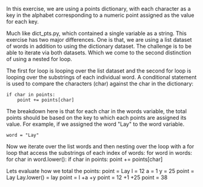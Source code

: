 In this exercise, we are using a points dictionary, with each character as a key in the alphabet corresponding to a numeric point assigned as the value for each key. 

Much like dict_pts.py, which contained a single variable as a string. This exercise has two major differences. One is that, we are using a list dataset of words in addition to using the dictionary dataset. The challenge is to be able to iterate via both datasets. Which we come to the second distinction of using a nested for loop. 

The first for loop is looping over the list dataset and the second for loop is looping over the substrings of each individual word. A conditional statement is used to compare the characters (char) against the char in the dictionary:

    if char in points:
        point += points[char]

The breakdown here is that for each char in the words variable, the total points should be based on the key to which each points are assigned its value. For example, if we assigned the word "Lay" to the word variable.

    word = "Lay"

Now we iterate over the list words and then nesting over the loop with a for loop that access the substrings of each index of words:
    for word in words:
        for char in word.lower():
            if char in points:
                point += points[char]

Lets evaluate how we total the points:
    point = Lay
    l = 12
    a = 1
    y = 25
    point = Lay
    Lay.lower() = lay
    point = l   +a  +y
    point = 12  +1  +25
    point = 38
